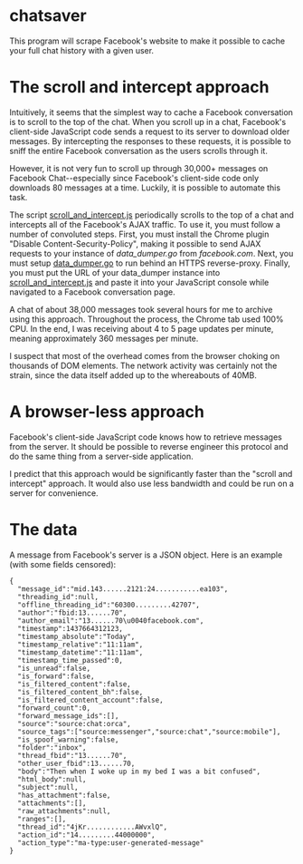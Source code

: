 # chatsaver

This program will scrape Facebook's website to make it possible to cache your full chat history with a given user.

# The scroll and intercept approach

Intuitively, it seems that the simplest way to cache a Facebook conversation is to scroll to the top of the chat. When you scroll up in a chat, Facebook's client-side JavaScript code sends a request to its server to download older messages. By intercepting the responses to these requests, it is possible to sniff the entire Facebook conversation as the users scrolls through it.

However, it is not very fun to scroll up through 30,000+ messages on Facebook Chat--especially since Facebook's client-side code only downloads 80 messages at a time. Luckily, it is possible to automate this task.

The script [scroll_and_intercept.js](scroll_and_intercept.js) periodically scrolls to the top of a chat and intercepts all of the Facebook's AJAX traffic. To use it, you must follow a number of convoluted steps. First, you must install the Chrome plugin "Disable Content-Security-Policy", making it possible to send AJAX requests to your instance of *data_dumper.go* from *facebook.com*. Next, you must setup [data_dumper.go](data_dumper.go) to run behind an HTTPS reverse-proxy. Finally, you must put the URL of your data_dumper instance into [scroll_and_intercept.js](scroll_and_intercept.js) and paste it into your JavaScript console while navigated to a Facebook conversation page.

A chat of about 38,000 messages took several hours for me to archive using this approach. Throughout the process, the Chrome tab used 100% CPU. In the end, I was receiving about 4 to 5 page updates per minute, meaning approximately 360 messages per minute.

I suspect that most of the overhead comes from the browser choking on thousands of DOM elements. The network activity was certainly not the strain, since the data itself added up to the whereabouts of 40MB.

# A browser-less approach

Facebook's client-side JavaScript code knows how to retrieve messages from the server. It should be possible to reverse engineer this protocol and do the same thing from a server-side application.

I predict that this approach would be significantly faster than the "scroll and intercept" approach. It would also use less bandwidth and could be run on a server for convenience.

# The data

A message from Facebook's server is a JSON object. Here is an example (with some fields censored):

    {
      "message_id":"mid.143......2121:24...........ea103",
      "threading_id":null,
      "offline_threading_id":"60300.........42707",
      "author":"fbid:13......70",
      "author_email":"13......70\u0040facebook.com",
      "timestamp":1437664312123,
      "timestamp_absolute":"Today",
      "timestamp_relative":"11:11am",
      "timestamp_datetime":"11:11am",
      "timestamp_time_passed":0,
      "is_unread":false,
      "is_forward":false,
      "is_filtered_content":false,
      "is_filtered_content_bh":false,
      "is_filtered_content_account":false,
      "forward_count":0,
      "forward_message_ids":[],
      "source":"source:chat:orca",
      "source_tags":["source:messenger","source:chat","source:mobile"],
      "is_spoof_warning":false,
      "folder":"inbox",
      "thread_fbid":"13......70",
      "other_user_fbid":13......70,
      "body":"Then when I woke up in my bed I was a bit confused",
      "html_body":null,
      "subject":null,
      "has_attachment":false,
      "attachments":[],
      "raw_attachments":null,
      "ranges":[],
      "thread_id":"4jKr............AWvxlQ",
      "action_id":"14.........44000000",
      "action_type":"ma-type:user-generated-message"
    }
